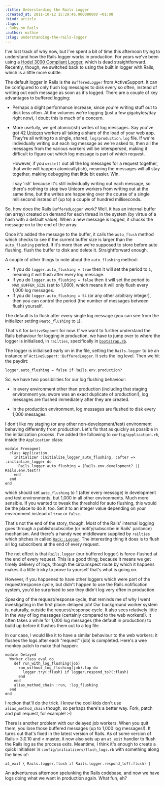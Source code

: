 ```yaml
---
:title: Understanding the Rails Logger
:created_at: 2011-10-12 15:29:46.000000000 +01:00
:kind: article
:tags:
- Ruby on Rails
:author: mathie
:slug: understanding-the-rails-logger
---
```

I've lost track of why now, but I've spent a bit of time this afternoon
trying to understand how the Rails logger works in production. For years
we've been using a [Hodel 3000 Compliant
Logger](http://nubyonrails.com/articles/a-hodel-3000-compliant-logger-for-the-rest-of-us),
which is dead straightforward. Recently, though, we switched back to
using the built in logger with Rails, which is a little more subtle.

The default logger in Rails is the `BufferedLogger` from ActiveSupport.
It can be configured to only flush log messages to disk every so often,
instead of writing out each message as soon as it's logged. There are a
couple of key advantages to buffered logging:

-   Perhaps a slight performance increase, since you're writing stuff
    out to disk less often. At the volumes we're logging (just a few
    gigabytes/day right now), I doubt this is much of a concern.

-   More usefully, we get atomic(ish) writes of log messages. Say you've
    got 42 [Unicorn](http://unicorn.bogomips.org/) workers all taking a
    share of the load of your web app. They're all writing to a single,
    shared, `log/production.log` file. If we're individually writing out
    each log message as we're asked to, then all the messages from the
    various workers will be interspersed, making it difficult to figure
    out which log message is part of which request.

    However, if you `write()` out all the log messages for a request
    together, that write will happen atomically(ish), meaning the
    messages will all stay together, making debugging that little bit
    easier. Win.

    I say 'ish' because it's still individually writing out each
    message, so there's nothing to stop two Unicorn workers from writing
    out at the same time, but the writes are happening over the course
    of a single millisecond instead of (up to) a couple of hundred
    milliseconds.

So, how does the Rails `BufferedLogger` work? Well, it has an internal
buffer (an array) created on demand for each thread in the system (by
virtue of a hash with a default value). When a new message is logged, it
chucks the message on to the end of the array.

Once it's added the message to the buffer, it calls the `auto_flush`
method which checks to see if the current buffer size is larger than the
`auto_flushing` period. If it's more than we're supposed to store before
auto flushing, flush the buffer to disk and delete it. Straightforward
enough.

A couple of other things to note about the `auto_flushing` method:

-   If you do `logger.auto_flushing = true` then it will set the period
    to `1`, meaning it will flush after every log message.
-   If you do `logger.auto_flushing = false` then it will set the period
    to `MAX_BUFFER_SIZE` (set to 1,000), which means it will only flush
    every 1,000 log messages.
-   If you do `logger.auto_flushing = 54` (or any other arbitrary
    integer), then you can control the period (the number of messages
    between flush) yourself.

The default is to flush after every single log message (you can see from
the initializer setting `@auto_flushing` to `1`).

That's it for `ActiveSupport` for now. If we want to further understand
the Rails behaviour for logging in production, we have to jump over to
where the logger is initialised, in `railties`, specifically in
[`bootstrap.rb`](https://github.com/rails/rails/blob/master/railties/lib/rails/application/bootstrap.rb).

The logger is initialised early on in the file, setting the
`Rails.logger` to be an instance of `ActiveSupport::BufferedLogger`. It
sets the log level. Then we hit the paydirt:

    logger.auto_flushing = false if Rails.env.production?

So, we have two possibilities for our log flushing behaviour:

-   In every environment other than production (including that staging
    environment you swore was an exact duplicate of production!), log
    messages are flushed immediately after they are created.

-   In the production environment, log messages are flushed to disk
    every 1,000 messages.

I don't like my staging (or any other non-development/test) environment
behaving differently from production. Let's fix that as quickly as
possible in the initialization process. I've added the following to
`config/application.rb`, inside the `Application` class:

    module Freeagent
      class Application
        initializer :initialize_logger_auto_flushing, :after => :initialize_logger do
          Rails.logger.auto_flushing = (Rails.env.development? || Rails.env.test?)
        end
      end
    end

which should set `auto_flushing` to 1 (after every message) in
development and test environments, but 1,000 in all other environments.
Much more sensible. If you wanted to tweak the threshold for auto
flushing, this would be the place to do it, too. Set it to an integer
value depending on your environment instead of `true` or `false`.

That's not the end of the story, though. Most of the Rails' internal
logging goes through a publish/subscribe (or notify/subscribe in Rails'
parlance) mechanism. And there's a handy wee middleware supplied by
`railties` which pitches in called
[`Rack::Logger`](https://github.com/rails/rails/blob/master/railties/lib/rails/rack/logger.rb).
The interesting thing it does is to flush all log subscribers at the end
of every request.

The net effect is that `Rails.logger` (our buffered logger) is
force-flushed at the end of every request. This is a good thing, because
it means we get timely delivery of logs, though the circumspect route by
which it happens makes it a little tricky to prove to yourself that's
what is going on.

However, if you happened to have other loggers which were part of the
request/response cycle, but didn't happen to use the Rails notification
system, you'd be surprised to see they didn't log very often in
production.

Speaking of the request/response cycle, that reminds me of why I went
investigating in the first place: delayed job! Our background worker
system is, naturally, outside the request/response cycle. It also sees
relatively little in the way of log messages (certainly compared to the
web workers!). It often takes a while for 1,000 log messages (the
default in production) to build up before it flushes them out to a log
file.

In our case, I would like it to have a similar behaviour to the web
workers: it flushes the logs after each "request" (job) is completed.
Here's a wee monkey patch to make that happen:

    module Delayed
      Worker.class_eval do
        def run_with_log_flushing(job)
          run_without_log_flushing(job).tap do
            logger.try(:flush) if logger.respond_to?(:flush)
          end
        end
        alias_method_chain :run, :log_flushing
      end
    end

I reckon that'll do the trick. I know the cool kids don't use
`alias_method_chain` though, so perhaps there's a better way. Fork,
patch and pull request, for example! :-)

There is another problem with our delayed job workers. When you quit
them, you lose those buffered messages (up to 1,000 log messages!). It
turns out that's fixed in the latest version of Rails. As of some
version of Rails \> 3.0.10 and < master, it now also sets up an
`at_exit` handler to flush the Rails log as the process exits. Meantime,
I think it's enough to create a quick initialiser in
`config/initializers/flush_logs.rb` with something along the lines of:

    at_exit { Rails.logger.flush if Rails.logger.respond_to?(:flush) }

An adventurous afternoon spelunking the Rails codebase, and now we have
logs doing what we want in production again. What fun, eh?
